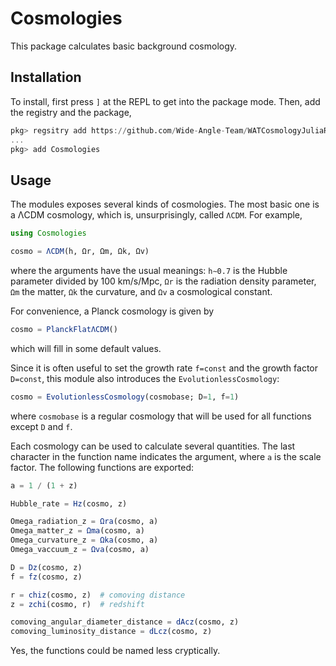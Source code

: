 # Cosmologies

This package calculates basic background cosmology.


## Installation

To install, first press `]` at the REPL to get into the package mode. Then, add the registry and the package,
```julia
pkg> regsitry add https://github.com/Wide-Angle-Team/WATCosmologyJuliaRegistry.git
...
pkg> add Cosmologies
```


## Usage

The modules exposes several kinds of cosmologies. The most basic one is a ΛCDM
cosmology, which is, unsurprisingly, called `ΛCDM`. For example,
```julia
using Cosmologies

cosmo = ΛCDM(h, Ωr, Ωm, Ωk, Ωv)
```
where the arguments have the usual meanings: `h∼0.7` is the Hubble parameter
divided by 100 km/s/Mpc, `Ωr` is the radiation density parameter, `Ωm` the
matter, `Ωk` the curvature, and `Ωv` a cosmological constant.

For convenience, a Planck cosmology is given by
```julia
cosmo = PlanckFlatΛCDM()
```
which will fill in some default values.

Since it is often useful to set the growth rate `f=const` and the growth factor
`D=const`, this module also introduces the `EvolutionlessCosmology`:
```julia
cosmo = EvolutionlessCosmology(cosmobase; D=1, f=1)
```
where `cosmobase` is a regular cosmology that will be used for all functions
except `D` and `f`.

Each cosmology can be used to calculate several quantities. The last character
in the function name indicates the argument, where `a` is the scale factor. The
following functions are exported:
```julia
a = 1 / (1 + z)

Hubble_rate = Hz(cosmo, z)

Omega_radiation_z = Ωra(cosmo, a)
Omega_matter_z = Ωma(cosmo, a)
Omega_curvature_z = Ωka(cosmo, a)
Omega_vaccuum_z = Ωva(cosmo, a)

D = Dz(cosmo, z)
f = fz(cosmo, z)

r = chiz(cosmo, z)  # comoving distance
z = zchi(cosmo, r)  # redshift

comoving_angular_diameter_distance = dAcz(cosmo, z)
comoving_luminosity_distance = dLcz(cosmo, z)
```
Yes, the functions could be named less cryptically.
